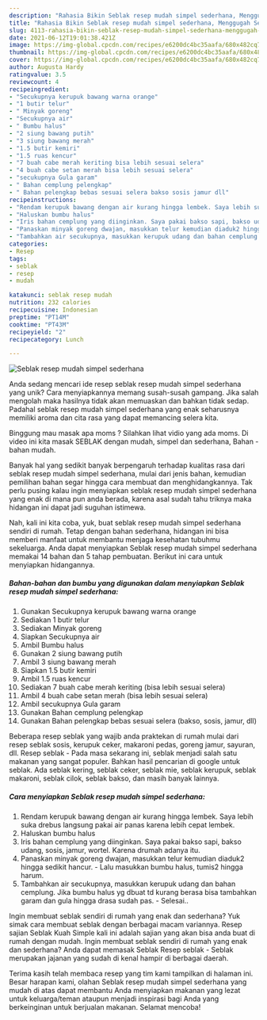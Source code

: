 ```yaml
---
description: "Rahasia Bikin Seblak resep mudah simpel sederhana, Menggugah Selera"
title: "Rahasia Bikin Seblak resep mudah simpel sederhana, Menggugah Selera"
slug: 4113-rahasia-bikin-seblak-resep-mudah-simpel-sederhana-menggugah-selera
date: 2021-06-12T19:01:38.421Z
image: https://img-global.cpcdn.com/recipes/e6200dc4bc35aafa/680x482cq70/seblak-resep-mudah-simpel-sederhana-foto-resep-utama.jpg
thumbnail: https://img-global.cpcdn.com/recipes/e6200dc4bc35aafa/680x482cq70/seblak-resep-mudah-simpel-sederhana-foto-resep-utama.jpg
cover: https://img-global.cpcdn.com/recipes/e6200dc4bc35aafa/680x482cq70/seblak-resep-mudah-simpel-sederhana-foto-resep-utama.jpg
author: Augusta Hardy
ratingvalue: 3.5
reviewcount: 4
recipeingredient:
- "Secukupnya kerupuk bawang warna orange"
- "1 butir telur"
- " Minyak goreng"
- "Secukupnya air"
- " Bumbu halus"
- "2 siung bawang putih"
- "3 siung bawang merah"
- "1.5 butir kemiri"
- "1.5 ruas kencur"
- "7 buah cabe merah keriting bisa lebih sesuai selera"
- "4 buah cabe setan merah bisa lebih sesuai selera"
- "secukupnya Gula garam"
- " Bahan cemplung pelengkap"
- " Bahan pelengkap bebas sesuai selera bakso sosis jamur dll"
recipeinstructions:
- "Rendam kerupuk bawang dengan air kurang hingga lembek. Saya lebih suka drebus langsung pakai air panas karena lebih cepat lembek."
- "Haluskan bumbu halus"
- "Iris bahan cemplung yang diinginkan. Saya pakai bakso sapi, bakso udang, sosis, jamur, wortel. Karena drumah adanya itu."
- "Panaskan minyak goreng dwajan, masukkan telur kemudian diaduk2 hingga sedikit hancur. Lalu masukkan bumbu halus, tumis2 hingga harum."
- "Tambahkan air secukupnya, masukkan kerupuk udang dan bahan cemplung. Jika bumbu halus yg dbuat td kurang berasa bisa tambahkan garam dan gula hingga drasa sudah pas. Selesai.."
categories:
- Resep
tags:
- seblak
- resep
- mudah

katakunci: seblak resep mudah 
nutrition: 232 calories
recipecuisine: Indonesian
preptime: "PT14M"
cooktime: "PT43M"
recipeyield: "2"
recipecategory: Lunch

---
```



![Seblak resep mudah simpel sederhana](https://img-global.cpcdn.com/recipes/e6200dc4bc35aafa/680x482cq70/seblak-resep-mudah-simpel-sederhana-foto-resep-utama.jpg)

Anda sedang mencari ide resep seblak resep mudah simpel sederhana yang unik? Cara menyiapkannya memang susah-susah gampang. Jika salah mengolah maka hasilnya tidak akan memuaskan dan bahkan tidak sedap. Padahal seblak resep mudah simpel sederhana yang enak seharusnya memiliki aroma dan cita rasa yang dapat memancing selera kita.

Binggung mau masak apa moms ? Silahkan lihat vidio yang ada moms. Di video ini kita masak SEBLAK dengan mudah, simpel dan sederhana, Bahan - bahan mudah.

Banyak hal yang sedikit banyak berpengaruh terhadap kualitas rasa dari seblak resep mudah simpel sederhana, mulai dari jenis bahan, kemudian pemilihan bahan segar hingga cara membuat dan menghidangkannya. Tak perlu pusing kalau ingin menyiapkan seblak resep mudah simpel sederhana yang enak di mana pun anda berada, karena asal sudah tahu triknya maka hidangan ini dapat jadi suguhan istimewa.


Nah, kali ini kita coba, yuk, buat seblak resep mudah simpel sederhana sendiri di rumah. Tetap dengan bahan sederhana, hidangan ini bisa memberi manfaat untuk membantu menjaga kesehatan tubuhmu sekeluarga. Anda dapat menyiapkan Seblak resep mudah simpel sederhana memakai 14 bahan dan 5 tahap pembuatan. Berikut ini cara untuk menyiapkan hidangannya.

<!--inarticleads1-->

##### Bahan-bahan dan bumbu yang digunakan dalam menyiapkan Seblak resep mudah simpel sederhana:

1. Gunakan Secukupnya kerupuk bawang warna orange
1. Sediakan 1 butir telur
1. Sediakan  Minyak goreng
1. Siapkan Secukupnya air
1. Ambil  Bumbu halus
1. Gunakan 2 siung bawang putih
1. Ambil 3 siung bawang merah
1. Siapkan 1.5 butir kemiri
1. Ambil 1.5 ruas kencur
1. Sediakan 7 buah cabe merah keriting (bisa lebih sesuai selera)
1. Ambil 4 buah cabe setan merah (bisa lebih sesuai selera)
1. Ambil secukupnya Gula garam
1. Gunakan  Bahan cemplung pelengkap
1. Gunakan  Bahan pelengkap bebas sesuai selera (bakso, sosis, jamur, dll)


Beberapa resep seblak yang wajib anda praktekan di rumah mulai dari resep seblak sosis, kerupuk ceker, makaroni pedas, goreng jamur, sayuran, dll. Resep seblak - Pada masa sekarang ini, seblak menjadi salah satu makanan yang sangat populer. Bahkan hasil pencarian di google untuk seblak. Ada seblak kering, seblak ceker, seblak mie, seblak kerupuk, seblak makaroni, seblak cilok, seblak bakso, dan masih banyak lainnya. 

<!--inarticleads2-->

##### Cara menyiapkan Seblak resep mudah simpel sederhana:

1. Rendam kerupuk bawang dengan air kurang hingga lembek. Saya lebih suka drebus langsung pakai air panas karena lebih cepat lembek.
1. Haluskan bumbu halus
1. Iris bahan cemplung yang diinginkan. Saya pakai bakso sapi, bakso udang, sosis, jamur, wortel. Karena drumah adanya itu.
1. Panaskan minyak goreng dwajan, masukkan telur kemudian diaduk2 hingga sedikit hancur. - Lalu masukkan bumbu halus, tumis2 hingga harum.
1. Tambahkan air secukupnya, masukkan kerupuk udang dan bahan cemplung. Jika bumbu halus yg dbuat td kurang berasa bisa tambahkan garam dan gula hingga drasa sudah pas. - Selesai..


Ingin membuat seblak sendiri di rumah yang enak dan sederhana? Yuk simak cara membuat seblak dengan berbagai macam variannya. Resep sajian Seblak Kuah Simple kali ini adalah sajian yang akan bisa anda buat di rumah dengan mudah. Ingin membuat seblak sendiri di rumah yang enak dan sederhana? Anda dapat memasak Seblak Resep seblak - Seblak merupakan jajanan yang sudah di kenal hampir di berbagai daerah. 

Terima kasih telah membaca resep yang tim kami tampilkan di halaman ini. Besar harapan kami, olahan Seblak resep mudah simpel sederhana yang mudah di atas dapat membantu Anda menyiapkan makanan yang lezat untuk keluarga/teman ataupun menjadi inspirasi bagi Anda yang berkeinginan untuk berjualan makanan. Selamat mencoba!

